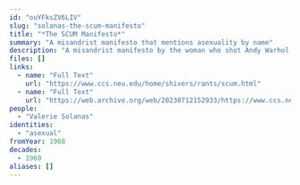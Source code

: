 ```yaml
---
id: "ouYFksZV6LIV"
slug: "solanas-the-scum-manifesto"
title: "*The SCUM Manifesto*"
summary: "A misandrist manifesto that mentions asexuality by name"
description: "A misandrist manifesto by the woman who shot Andy Warhol that describes sex as a waste of time and mentions asexuality by name"
files: []
links:
  - name: "Full Text"
    url: "https://www.ccs.neu.edu/home/shivers/rants/scum.html"
  - name: "Full Text"
    url: "https://web.archive.org/web/20230712152933/https://www.ccs.neu.edu/home/shivers/rants/scum.html"
people:
  - "Valerie Solanas"
identities:
  - "asexual"
fromYear: 1968
decades:
  - 1960
aliases: []
---
```

